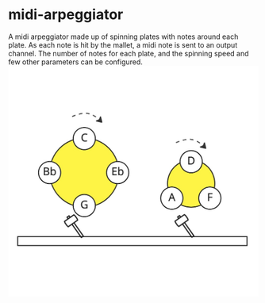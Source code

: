 # midi-arpeggiator
A midi arpeggiator made up of spinning plates with notes around each plate.
As each note is hit by the mallet, a midi note is sent to an output channel.
The number of notes for each plate, and the spinning speed and few other parameters can be configured.
![spinning plates mockup](spinning-plates-mockup.jpg "Spinning Plates")
